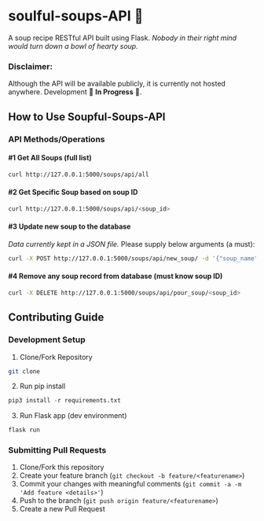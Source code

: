 # soulful-soups-API 🥣
<p>A soup recipe RESTful API built using Flask. <i>Nobody in their right mind would turn down a bowl of hearty soup.</i></p>

### Disclaimer:
Although the API will be available publicly, it is currently not hosted anywhere. Development 🌱 <b>In Progress</b> 🌱. 


## How to Use Soupful-Soups-API

### API Methods/Operations

#### #1 Get All Soups (full list)
```bash
curl http://127.0.0.1:5000/soups/api/all
```

#### #2 Get Specific Soup based on soup ID
```bash
curl http://127.0.0.1:5000/soups/api/<soup_id>
```

#### #3 Update new soup to the database
<i>Data currently kept in a JSON file.</i> Please supply below arguments (a must):
<p></p>

```bash
curl -X POST http://127.0.0.1:5000/soups/api/new_soup/ -d '{"soup_name": "Tomato Soup", "ingredients": "Tomatoes, onion, butter", "cooking_duration": "30 minutes", "cooking_instructions": "Cook tomatoes and onion in butter for 30 minutes."}'
```

#### #4 Remove any soup record from database (must know soup ID)

```bash
curl -X DELETE http://127.0.0.1:5000/soups/api/pour_soup/<soup_id> 
```

## Contributing Guide

### Development Setup

1. Clone/Fork Repository

```bash
git clone 
```

2. Run pip install
```python
pip3 install -r requirements.txt
```

3. Run Flask app (dev environment)
```python
flask run
```

### Submitting Pull Requests
1. Clone/Fork this repository
2. Create your feature branch (`git checkout -b feature/<featurename>`)
3. Commit your changes with meaningful comments (`git commit -a -m 'Add feature <details>'`)
4. Push to the branch (`git push origin feature/<featurename>`)
5. Create a new Pull Request



